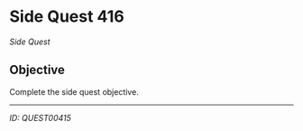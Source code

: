 # Side Quest 416

*Side Quest*

## Objective
Complete the side quest objective.

---
*ID: QUEST00415*